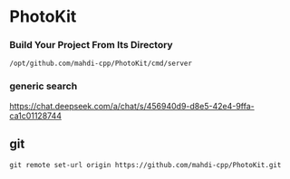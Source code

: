 # PhotoKit

### Build Your Project From Its Directory

```
/opt/github.com/mahdi-cpp/PhotoKit/cmd/server
```

### generic search

https://chat.deepseek.com/a/chat/s/456940d9-d8e5-42e4-9ffa-ca1c01128744

## git

```
git remote set-url origin https://github.com/mahdi-cpp/PhotoKit.git
```